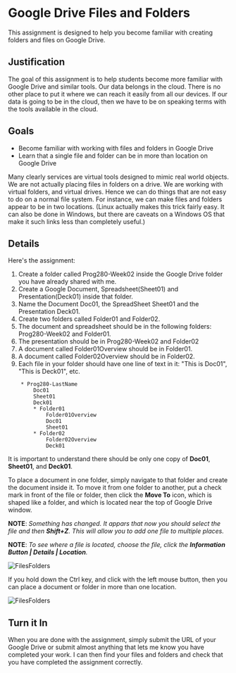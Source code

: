 Google Drive Files and Folders
==============================

This assignment is designed to help you become familiar with creating folders and files on Google Drive.

Justification
---------------

The goal of this assignment is to help students become more familiar with Google Drive and similar tools. Our data belongs in the cloud. There is no other place to put it where we can reach it easily from all our devices. If our data is going to be in the cloud, then we have to be on speaking terms with the tools available in the cloud.

Goals
-----

- Become familiar with working with files and folders in Google Drive
- Learn that a single file and folder can be in more than location on Google Drive

Many clearly services are virtual tools designed to mimic real world objects. We are not actually placing files in folders on a drive. We are working with virtual folders, and virtual drives. Hence we can do things that are not easy to do on a normal file system. For instance, we can make files and folders appear to be in two locations. (Linux actually makes this trick fairly easy. It can also be done in Windows, but there are caveats on a Windows OS that make it such links less than completely useful.)

Details
-------

Here's the assignment:

1. Create a folder called Prog280-Week02 inside the Google Drive folder you have already shared with me.
2. Create a Google Document, Spreadsheet(Sheet01) and Presentation(Deck01) inside that folder.
3. Name the Document Doc01, the SpreadSheet Sheet01 and the Presentation Deck01.
4. Create two folders called Folder01 and Folder02.
5. The document and spreadsheet should be in the following folders: Prog280-Week02 and Folder01.
6. The presentation should be in Prog280-Week02 and Folder02
7. A document called Folder01Overview should be in Folder01.
8. A document called Folder02Overview should be in Folder02.
9. Each file in your folder should have one line of text in it: "This is Doc01", "This is Deck01", etc.

```
    * Prog280-LastName
        Doc01
        Sheet01
        Deck01
        * Folder01
            Folder01Overview
            Doc01
            Sheet01
        * Folder02
            Folder02Overview
            Deck01
```

It is important to understand there should be only one copy of **Doc01**, **Sheet01**, and **Deck01**.

To place a document in one folder, simply navigate to that folder and create the document inside it. To move it from one folder to another, put a check mark in front of the file or folder, then click the **Move To** icon, which is shaped like a folder, and which is located near the top of Google Drive window.

**NOTE**: *Something has changed. It appars that now you should select the file and then **Shift+Z**. This will allow you to add one file to multiple places.*

**NOTE**: *To see where a file is located, choose the file, click the **Information Button | Details | Location**.*

![FilesFolders](http://elvenware.com/charlie/os/Android/images/GoogleDriveFilesFolders00.png)

If you hold down the Ctrl key, and click with the left mouse button, then you can place a document or folder in more than one location.

![FilesFolders](http://elvenware.com/charlie/os/Android/images/GoogleDriveFilesFolders01.png)

Turn it In
----------

When you are done with the assignment, simply submit the URL of your Google Drive or submit almost anything that lets me know you have completed your work. I can then find your files and folders and check that you have completed the assignment correctly.
